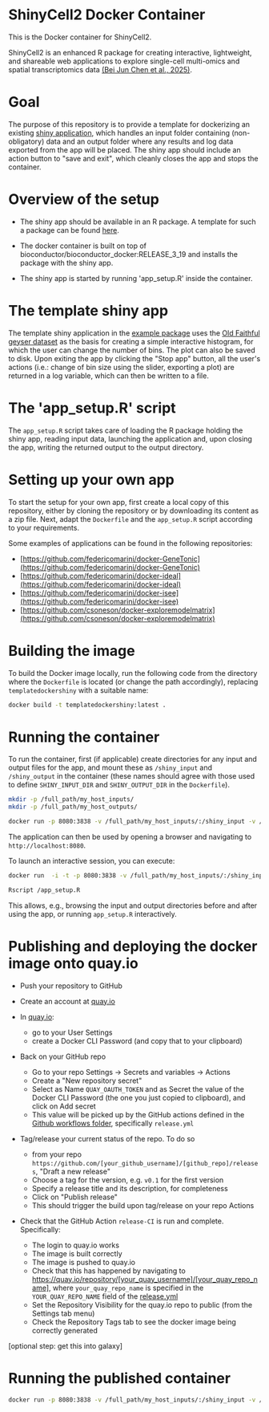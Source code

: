 # ShinyCell2 Docker Container

This is the Docker container for ShinyCell2.

ShinyCell2 is an enhanced R package for creating interactive, lightweight, and shareable web applications to explore single-cell multi-omics and spatial transcriptomics data [(Bei Jun Chen et al., 2025)](https://www.biorxiv.org/content/10.1101/2025.04.22.650045v1).

# Goal

The purpose of this repository is to provide a template for dockerizing an existing [shiny application](https://shiny.posit.co/), which handles an input folder containing (non-obligatory)
data and an output folder where any results and log data exported from the app will be placed. 
The shiny app should include an action button to "save and exit", which cleanly closes the app and stops the container.


# Overview of the setup

* The shiny app should be available in an R package. A template for such a package can be found [here](https://github.com/csoneson/templateDockerShinyPkg).

* The docker container is built on top of bioconductor/bioconductor_docker:RELEASE_3_19 and installs the package with the shiny app.

* The shiny app is started by running 'app_setup.R' inside the container.


# The template shiny app 

The template shiny application in the [example package](https://github.com/csoneson/templateDockerShinyPkg) uses the [Old Faithful geyser dataset](https://search.r-project.org/CRAN/refmans/alr4/html/oldfaith.html) as
the basis for creating a simple interactive histogram, for which the user can change the number of bins. The plot can also be saved to disk. Upon exiting the app by clicking the "Stop app" button,
all the user's actions (i.e.: change of bin size using the slider, exporting a plot) are returned in a log variable, which can then be written to a file. 


# The 'app_setup.R' script

The `app_setup.R` script takes care of loading the R package holding the shiny app, reading input data, launching the application and, upon closing the app, writing the returned output to the output directory. 


# Setting up your own app

To start the setup for your own app, first create a local copy of this repository, either by cloning the repository or by downloading its content as a zip file.
Next, adapt the `Dockerfile` and the `app_setup.R` script according to your requirements. 

Some examples of applications can be found in the following repositories: 

* [https://github.com/federicomarini/docker-GeneTonic](https://github.com/federicomarini/docker-GeneTonic)
* [https://github.com/federicomarini/docker-ideal](https://github.com/federicomarini/docker-ideal)
* [https://github.com/federicomarini/docker-isee](https://github.com/federicomarini/docker-isee)
* [https://github.com/csoneson/docker-exploremodelmatrix](https://github.com/csoneson/docker-exploremodelmatrix)


# Building the image

To build the Docker image locally, run the following code from the directory where the `Dockerfile` is located (or change the path accordingly), replacing `templatedockershiny` with a suitable name:

```bash
docker build -t templatedockershiny:latest .
```

# Running the container

To run the container, first (if applicable) create directories for any input and output files for the app, and mount these as `/shiny_input` and `/shiny_output` in the container
(these names should agree with those used to define `SHINY_INPUT_DIR` and `SHINY_OUTPUT_DIR` in the `Dockerfile`).

```bash
mkdir -p /full_path/my_host_inputs/ 
mkdir -p /full_path/my_host_outputs/

docker run -p 8080:3838 -v /full_path/my_host_inputs/:/shiny_input -v /full_path/my_host_outputs/:/shiny_output templatedockershiny
```

The application can then be used by opening a browser and navigating to `http://localhost:8080`.

To launch an interactive session, you can execute:

```bash
docker run  -i -t -p 8080:3838 -v /full_path/my_host_inputs/:/shiny_input -v /full_path/my_host_outputs/:/shiny_output templatedockershiny bash 

Rscript /app_setup.R
```

This allows, e.g., browsing the input and output directories before and after using the app, or running `app_setup.R` interactively. 

# Publishing and deploying the docker image onto quay.io

* Push your repository to GitHub

* Create an account at [quay.io](https://quay.io)

* In [quay.io](https://quay.io):
  - go to your User Settings
  - create a Docker CLI Password (and copy that to your clipboard)

* Back on your GitHub repo
  - Go to your repo Settings → Secrets and variables → Actions
  - Create a "New repository secret"
  - Select as Name `QUAY_OAUTH_TOKEN` and as Secret the value of the Docker CLI Password (the one you just copied to clipboard), and click on Add secret
  - This value will be picked up by the GitHub actions defined in the [Github workflows folder](./.github/workflows), specifically `release.yml`
  
* Tag/release your current status of the repo. To do so
  - from your repo `https://github.com/[your_github_username]/[github_repo]/releases`, "Draft a new release"
  - Choose a tag for the version, e.g. `v0.1` for the first version
  - Specify a release title and its description, for completeness
  - Click on "Publish release"
  - This should trigger the build upon tag/release on your repo Actions
  
* Check that the GitHub Action `release-CI` is run and complete. Specifically:
  - The login to quay.io works
  - The image is built correctly
  - The image is pushed to quay.io
  - Check that this has happened by navigating to https://quay.io/repository/[your_quay_username]/[your_quay_repo_name], where `your_quay_repo_name` is specified in the `YOUR_QUAY_REPO_NAME` field of the [release.yml](./.github/workflows/release.yml)
  - Set the Repository Visibility for the quay.io repo to public (from the Settings tab menu)
  - Check the Repository Tags tab to see the docker image being correctly generated
  
  
[optional step: get this into galaxy]
  

# Running the published container

```bash
docker run -p 8080:3838 -v /full_path/my_host_inputs/:/shiny_input -v /full_path/my_host_outputs/:/shiny_output quay.io/TBD/templatedockershiny:latest
```



